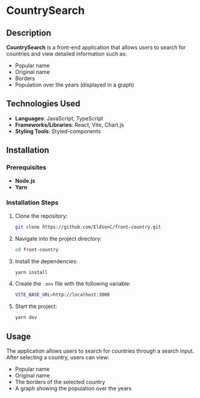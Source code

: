 # CountrySearch

## Description
**CountrySearch** is a front-end application that allows users to search for countries and view detailed information such as:
- Popular name
- Original name
- Borders
- Population over the years (displayed in a graph)

## Technologies Used
- **Languages**: JavaScript, TypeScript
- **Frameworks/Libraries**: React, Vite, Chart.js
- **Styling Tools**: Styled-components

## Installation

### Prerequisites
- **Node.js**
- **Yarn**

### Installation Steps

1. Clone the repository:
    ```bash
    git clone https://github.com/EldsonC/front-country.git
    ```

2. Navigate into the project directory:
    ```bash
    cd front-country
    ```

3. Install the dependencies:
    ```bash
    yarn install
    ```

4. Create the `.env` file with the following variable:
    ```bash
    VITE_BASE_URL=http://localhost:3000
    ```

5. Start the project:
    ```bash
    yarn dev
    ```


## Usage
The application allows users to search for countries through a search input. After selecting a country, users can view:
- Popular name
- Original name
- The borders of the selected country
- A graph showing the population over the years

